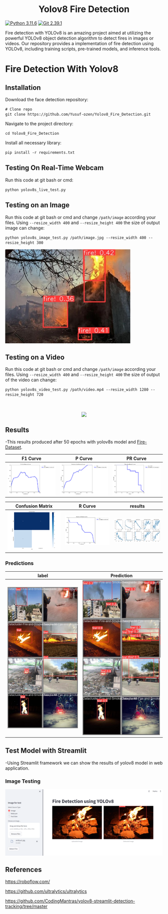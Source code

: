 <h1 align="center"><span>Yolov8 Fire Detection</span></h1>



[![Python 3.11.6](https://img.shields.io/badge/python-3.11.6-blue.svg)](https://www.python.org/downloads/release/python-3116/)
[![Git 2.39.1](https://img.shields.io/badge/git-2.39.1-red.svg)](https://git-scm.com/docs/git/2.39.0)

Fire detection with YOLOv8 is an amazing project aimed at utilizing the powerful YOLOv8 object detection algorithm to detect fires in images or videos. Our repository provides a implementation of fire detection using YOLOv8, including training scripts, pre-trained models, and inference tools.


# Fire Detection With Yolov8

## Installation
Download the face detection repository:
``` shell
# Clone repo
git clone https://github.com/Yusuf-ozen/Yolov8_Fire_Detection.git
```

Navigate to the project directory:
``` shell
cd Yolov8_Fire_Detection
```



Install all necessary library:
``` shell
pip install -r requirements.txt
```




## Testing On Real-Time Webcam
Run this code at git bash or cmd:
``` shell
python yolov8s_live_test.py
```


## Testing on an Image
Run this code at git bash or cmd and change `/path/image` according your files. Using `--resize_width 400` and `--resize_height 400` the size of output image can change:


``` shell
python yolov8s_image_test.py /path/image.jpg --resize_width 400 --resize_height 300
```


![Resim Açıklaması](assets/fire_p.jpg)


## Testing on a Video
Run this code at git bash or cmd and change `/path/image` according your files. Using `--resize_width 400` and `--resize_height 400` the size of output of the video can change:

``` shell
python yolov8s_video_test.py /path/video.mp4 --resize_width 1280 --resize_height 720
```




<br>
<div class="gif">
<p align="center">
<img src='assets/gif.gif' align="center" width=800>
</p>
</div>
</div>



## Results
-This results produced after 50 epochs with yolov8s model and [Fire-Dataset](https://www.kaggle.com/datasets/dataclusterlabs/fire-and-smoke-dataset).


| F1 Curve | P Curve | PR Curve |
| :-: | :-: | :-: |
| ![](results/yolov8/F1_curve.png) | ![](results/yolov8/P_curve.png) | ![](results/yolov8/PR_curve.png) |

| Confusion Matrix | R Curve | results |
| :-: | :-: | :-: |
| ![](results/yolov8/confusion_matrix.png) | ![](results/yolov8/R_curve.png) | ![](results/yolov8/results.png) |


### Predictions

| label | Prediction | 
| :-: | :-: |
| ![](results/yolov8/val_batch0_labels.jpg) | ![](results/yolov8/val_batch0_pred.jpg) |



## Test Model with Streamlit
-Using Streamlit framework we can show the results of yolov8 model in web application.

### Image Testing

![Resim Açıklaması](assets/streamlit_predict_image.png)


## References
https://roboflow.com/

https://github.com/ultralytics/ultralytics

https://github.com/CodingMantras/yolov8-streamlit-detection-tracking/tree/master
